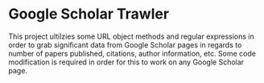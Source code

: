 # Google Scholar Trawler

This project ultilzies some URL object methods and regular expressions in order to grab significant data from Google Scholar pages
in regards to number of papers published, citations, author information, etc. Some code modification is required in order for this to work on any Google Scholar page.

